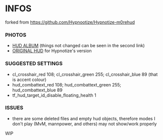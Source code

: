 <a>INFOS</a>
====
forked from https://github.com/Hypnootize/Hypnotize-m0rehud

### PHOTOS
* [HUD ALBUM](https://imgur.com/a/Vz678vL) (things not changed can be seen in the second link)
* [ORIGINAL HUD](http://imgur.com/a/2gckG) for Hypnotize's version

### SUGGESTED SETTINGS
* cl_crosshair_red 108; cl_crosshair_green 255; cl_crosshair_blue 89 (that is accent colour)
* hud_combattext_red 108; hud_combattext_green 255; hud_combattext_blue 89
* tf_hud_target_id_disable_floating_health 1

### ISSUES
* there are some deleted files and empty hud objects, therefore modes I don't play (MvM, mannpower, and others) may not show/work properly

WIP
